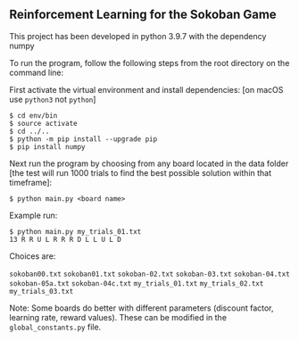## Reinforcement Learning for the Sokoban Game

This project has been developed in python 3.9.7 with 
the dependency numpy

To run the program, follow the following steps from the 
root directory on the command line:

First activate the virtual environment and install dependencies:
[on macOS use `python3` not `python`]

```
$ cd env/bin
$ source activate
$ cd ../..
$ python -m pip install --upgrade pip
$ pip install numpy
```

Next run the program by choosing from any board located in
the data folder [the test will run 1000 trials to find the 
best possible solution within that timeframe]:

`$ python main.py <board name>`

Example run:

```
$ python main.py my_trials_01.txt
13 R R U L R R R D L L U L D
```

Choices are:

`sokoban00.txt`
`sokoban01.txt`
`sokoban-02.txt`
`sokoban-03.txt`
`sokoban-04.txt`
`sokoban-05a.txt`
`sokoban-04c.txt`
`my_trials_01.txt`
`my_trials_02.txt`
`my_trials_03.txt`

Note:
Some boards do better with different parameters (discount
factor, learning rate, reward values). These can be modified
in the `global_constants.py` file.